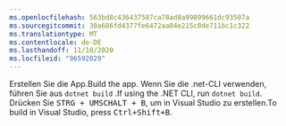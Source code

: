 ```yaml
---
ms.openlocfilehash: 563bd8c436437587ca78ad8a99899661dc93507a
ms.sourcegitcommit: 30a686fd4377fe6472aa04e215c0de711bc1c322
ms.translationtype: MT
ms.contentlocale: de-DE
ms.lasthandoff: 11/10/2020
ms.locfileid: "96592029"
---
```

<span data-ttu-id="6a68a-101">Erstellen Sie die App.</span><span class="sxs-lookup"><span data-stu-id="6a68a-101">Build the app.</span></span> <span data-ttu-id="6a68a-102">Wenn Sie die .net-CLI verwenden, führen Sie aus `dotnet build` .</span><span class="sxs-lookup"><span data-stu-id="6a68a-102">If using the .NET CLI, run `dotnet build`.</span></span> <span data-ttu-id="6a68a-103">Drücken Sie <kbd>STRG + UMSCHALT + B</kbd>, um in Visual Studio zu erstellen.</span><span class="sxs-lookup"><span data-stu-id="6a68a-103">To build in Visual Studio, press <kbd>Ctrl+Shift+B</kbd>.</span></span>
